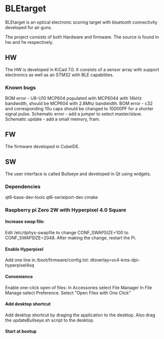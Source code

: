 # BLEtarget 
BLEtarget is an optical electronic scoring target with bluetooth connectivity developed for air guns. 

The project consists of both Hardware and firmware. The source is found in hw and fw respectively. 

## HW
The HW is developed in KiCad 7.0. It consists of a sensor array with support electronics as well as an STM32 with BLE capabilites. 

### Known bugs
BOM error - U8-U10 MCP604 populated with MCP6044 with 14kHz bandwidth, should be MCP604 with 2.8Mhz bandwidth.
BOM error - c32 and corresponding 10u caps should be changed to 10000PF for a shorter signal pulse.
Schematic error - add a jumper to select master/slave. 
Schematic update - add a small memory, fram.


## FW
The firmware developed in CubeIDE.

## SW
The user interface is called Bullseye and developed in Qt using widgets.

### Dependencies
qt6-base-dev-tools
qt6-serialport-dev
cmake

### Raspberry pi Zero 2W with Hyperpixel 4.0 Square
#### Increase swap file:
Edit /etc/dphys-swapfile to change CONF_SWAPSIZE=100 to CONF_SWAPSIZE=2048. After making the change, restart the Pi.
#### Enable Hyperpixel
Add one line in /boot/firmware/config.txt:
dtoverlay=vc4-kms-dpi-hyperpixel4sq
#### Convenience
Enable one-click open of files: 
In Accessories select File Manager
In File Manage select Preference.
Select "Open Files with One Click"
#### Add desktop shortcut
Add desktop shortcut by draging the application to the desktop. Also drag the updateBullseye.sh script to the desktop.

#### Start at bootup
